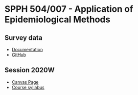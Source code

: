 # SPPH 504/007 - Application of Epidemiological Methods

## Survey data

- [Documentation](https://ehsanx.github.io/SPPH504007SurveyData/docs/)
- [GitHub](https://github.com/ehsanx/SPPH504007SurveyData)

## Session 2020W

- [Canvas Page](https://canvas.ubc.ca/courses/56252)
- [Course syllabus](https://github.com/ehsanx/ehsankarim/raw/master/content/Teaching/SPPH-504-section-007-Course-Outline.pdf)

